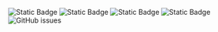![Static Badge](https://img.shields.io/badge/blacklists-60-000000) ![Static Badge](https://img.shields.io/badge/blacklisted-2965551-cc0000) ![Static Badge](https://img.shields.io/badge/whitelisted-2242-00CC00) ![Static Badge](https://img.shields.io/badge/streaming_blacklist-28106-000000) ![GitHub issues](https://img.shields.io/github/issues/fabriziosalmi/blacklists)
